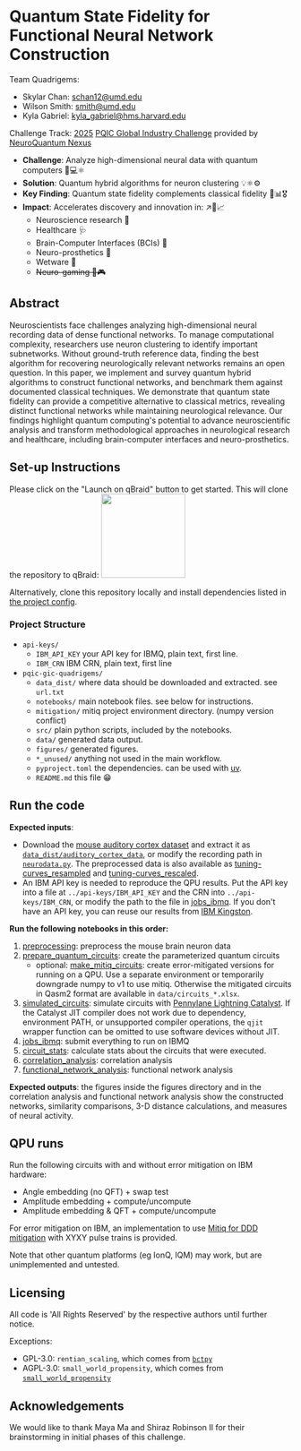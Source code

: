 # Quantum State Fidelity for Functional Neural Network Construction

Team Quadrigems:

* Skylar Chan: [schan12@umd.edu](schan12@umd.edu)
* Wilson Smith: [smith@umd.edu](smith@umd.edu)
* Kyla Gabriel: [kyla_gabriel@hms.harvard.edu](kyla_gabriel@hms.harvard.edu)

Challenge Track: [2025](https://web.archive.org/web/20250622115932/https://www.pqic.org/challenge) [PQIC Global Industry Challenge](https://www.pqic.org/challenge) provided by [NeuroQuantum Nexus](https://web.archive.org/web/20250622115008/https://gcell.umd.edu/)

- **Challenge**: Analyze high-dimensional neural data with quantum computers 🧠💻⚛️
- **Solution**: Quantum hybrid algorithms for neuron clustering 💡⚛️⚙️
- **Key Finding**: Quantum state fidelity complements classical fidelity 🤝📊🎖️
- **Impact**: Accelerates discovery and innovation in: ↗️🚀️📈
  - Neuroscience research 🧪
  - Healthcare 🩺️
  - Brain-Computer Interfaces (BCIs) 🤖️
  - Neuro-prosthetics 🦾️
  - Wetware 🧮️
  - ~~Neuro-gaming 🧠🎮️~~

## Abstract

Neuroscientists face challenges analyzing high-dimensional neural recording data of dense functional networks. To manage computational complexity, researchers use neuron clustering to identify important subnetworks. Without ground-truth reference data, finding the best algorithm for recovering neurologically relevant networks remains an open question. In this paper, we implement and survey quantum hybrid algorithms to construct functional networks, and benchmark them against documented classical techniques. We demonstrate that quantum state fidelity can provide a competitive alternative to classical metrics, revealing distinct functional networks while maintaining neurological relevance. Our findings highlight quantum computing's potential to advance neuroscientific analysis and transform methodological approaches in neurological research and healthcare, including brain-computer interfaces and neuro-prosthetics.

## Set-up Instructions

Please click on the "Launch on qBraid" button to get started. This will clone the repository to qBraid:
[<img src="https://qbraid-static.s3.amazonaws.com/logos/Launch_on_qBraid_white.png" width="150">](https://account.qbraid.com?gitHubUrl=https://github.com/0mWh/pqic-gic-quadrigems.git)

Alternatively, clone this repository locally and install dependencies listed in [the project config](/pyproject.toml).

### Project Structure

- `api-keys/`
  - `IBM_API_KEY` your API key for IBMQ, plain text, first line.
  - `IBM_CRN` IBM CRN, plain text, first line
- `pqic-gic-quadrigems/`
  - `data_dist/` where data should be downloaded and extracted. see `url.txt`
  - `notebooks/` main notebook files. see below for instructions.
  - `mitigation/` mitiq project environment directory. (numpy version conflict)
  - `src/` plain python scripts, included by the notebooks.
  - `data/` generated data output.
  - `figures/` generated figures.
  - `*_unused/` anything not used in the main workflow.
  - `pyproject.toml` the dependencies. can be used with [uv](//docs.astral.sh/uv/).
  - `README.md` this file 😁️

## Run the code

**Expected inputs**:
- Download the [mouse auditory cortex dataset](https://gcell.umd.edu/data/Auditory_cortex_data.zip) and extract it as [`data_dist/auditory_cortex_data`](/data_dist/), or modify the recording path in [`neurodata.py`](/src/neurodata.py). The preprocessed data is also available as [tuning-curves_resampled](/data/data_tuning-curves_resampled.csv) and [tuning-curves_rescaled](/data/data_tuning-curves_rescaled.csv).
- An IBM API key is needed to reproduce the QPU results. Put the API key into a file at `../api-keys/IBM_API_KEY` and the CRN into `../api-keys/IBM_CRN`, or modify the path to the file in [jobs_ibmq](/notebooks/4_jobs_ibmq.ipynb). If you don't have an API key, you can reuse our results from [IBM Kingston](/data/results_ibm-kingston.xlsx).

**Run the following notebooks in this order:**

1. [preprocessing](/notebooks/1_preprocessing.ipynb): preprocess the mouse brain neuron data
2. [prepare_quantum_circuits](/notebooks/2_prepare_quantum_circuits.ipynb): create the parameterized quantum circuits   
   - optional: [make_mitiq_circuits](/mitigation/2b_make_mitiq_circuits.ipynb): create error-mitigated versions for running on a QPU. Use a separate environment or temporarily downgrade numpy to v1 to use mitiq. Otherwise the mitigated circuits in Qasm2 format are available in `data/circuits_*.xlsx`.
3. [simulated_circuits](/notebooks/3_simulated_circuits.ipynb): simulate circuits with [Pennylane Lightning Catalyst](//github.com/PennyLaneAI/catalyst). If the Catalyst JIT compiler does not work due to dependency, environment PATH, or unsupported compiler operations, the `qjit` wrapper function can be omitted to use software devices without JIT.
4. [jobs_ibmq](/notebooks/4_jobs_ibmq.ipynb): submit everything to run on IBMQ
5. [circuit_stats](/notebooks/5_circuit_stats.ipynb): calculate stats about the circuits that were executed.
6. [correlation_analysis](/notebooks/6_correlation_analysis.ipynb): correlation analysis
7. [functional_network_analysis](/notebooks/7_functional_network_analysis.ipynb): functional network analysis

**Expected outputs**: the figures inside the figures directory and in the correlation analysis and functional network analysis show the constructed networks, similarity comparisons, 3-D distance calculations, and measures of neural activity.

## QPU runs

Run the following circuits with and without error mitigation on IBM hardware:

- Angle embedding (no QFT) + swap test
- Amplitude embedding + compute/uncompute
- Amplitude embedding & QFT + compute/uncompute

For error mitigation on IBM, an implementation to use [Mitiq for DDD mitigation](//mitiq.readthedocs.io/en/stable/guide/ddd.html) with XYXY pulse trains is provided.

Note that other quantum platforms (eg IonQ, IQM) may work, but are unimplemented and untested.

## Licensing

All code is 'All Rights Reserved' by the respective authors until further notice.

Exceptions:
- GPL-3.0: `rentian_scaling`, which comes from [`bctpy`](//github.com/aestrivex/bctpy)
- AGPL-3.0: `small_world_propensity`, which comes from [`small_world_propensity`](//github.com/rkdan/small_world_propensity)

## Acknowledgements

We would like to thank Maya Ma and Shiraz Robinson II for their brainstorming in initial phases of this challenge.